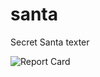 # santa
Secret Santa texter

![Report Card](https://goreportcard.com/badge/github.com/zsommers/santa)
